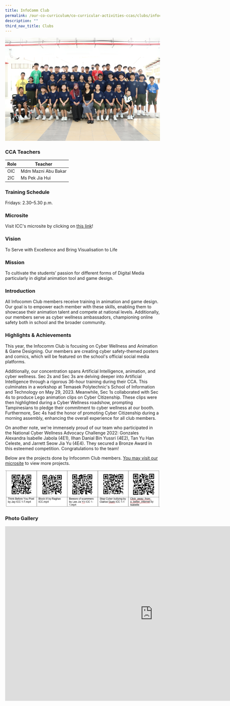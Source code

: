 ```yaml
---
title: InfoComm Club
permalink: /our-co-curriculum/co-curricular-activities-ccas/clubs/infocomm-club/
description: ""
third_nav_title: Clubs
---
```

![](/images/2023_icc_02.jpg)

### CCA Teachers

| Role | Teacher |
|---|---|
| OIC | Mdm Mazni Abu Bakar |
| 2IC | Ms Pek Jia Hui |

### Training Schedule
Fridays: 2.30–5.30 p.m.

### Microsite
Visit ICC's microsite by clicking on [this link](https://sites.google.com/moe.edu.sg/tpssinfocommclub/home)! 

### Vision
To Serve with Excellence and Bring Visualisation to Life

### Mission 
To cultivate the students’ passion for different forms of Digital Media particularly in digital animation tool and game design.
### Introduction 
All Infocomm Club members receive training in animation and game design. Our goal is to empower each member with these skills, enabling them to showcase their animation talent and compete at national levels. Additionally, our members serve as cyber wellness ambassadors, championing online safety both in school and the broader community.

### Highlights &amp; Achievements
This year, the Infocomm Club is focusing on Cyber Wellness and Animation &amp; Game Designing. Our members are creating cyber safety-themed posters and comics, which will be featured on the school's official social media platforms.

Additionally, our concentration spans Artificial Intelligence, animation, and cyber wellness. Sec 2s and Sec 3s are delving deeper into Artificial Intelligence through a rigorous 36-hour training during their CCA. This culminates in a workshop at Temasek Polytechnic's School of Information and Technology on May 29, 2023. Meanwhile, Sec 1s collaborated with Sec 4s to produce Lego animation clips on Cyber Citizenship. These clips were then highlighted during a Cyber Wellness roadshow, prompting Tampinesians to pledge their commitment to cyber wellness at our booth. Furthermore, Sec 4s had the honor of promoting Cyber Citizenship during a morning assembly, enhancing the overall experience for all club members.

On another note, we're immensely proud of our team who participated in the National Cyber Wellness Advocacy Challenge 2022: Gonzales Alexandra Isabelle Jabola (4E1), Ilhan Danial Bin Yussri (4E2), Tan Yu Han Celeste, and Jarrett Seow Jia Yu (4E4). They secured a Bronze Award in this esteemed competition. Congratulations to the team!

Below are the projects done by Infocomm Club members. [You may visit our microsite](https://sites.google.com/moe.edu.sg/tpssinfocommclub/home) to view more projects.

![](/images/icc%20projects%20semester%201.png)

### Photo Gallery

<iframe src="https://docs.google.com/presentation/d/e/2PACX-1vRnz9tVlz14oMtfqj1haFB3rK4lIw1ZXQ9ISQ0PexP49A3uSCxv9NZjc58HlgFhht6ANKdzAGGaCItO/embed?start=true&amp;loop=true&amp;delayms=3000" frameborder="0" width="960" height="569" allowfullscreen="true"></iframe>
